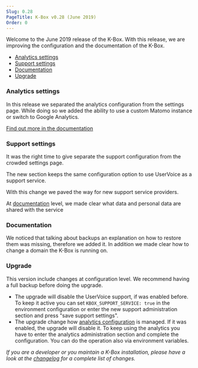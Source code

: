 ```yaml
---
Slug: 0.28
PageTitle: K-Box v0.28 (June 2019)
Order: 0
---
```


Welcome to the June 2019 release of the K-Box. With this release, we are improving the configuration and the documentation of the K-Box.

- [Analytics settings](#analytics-settings)
- [Support settings](#support-settings)
- [Documentation](#documentation)
- [Upgrade](#upgrade)

### Analytics settings

In this release we separated the analytics configuration from the settings page. 
While doing so we added the ability to use a custom Matomo instance or switch to Google Analytics.

[Find out more in the documentation](../administration/analytics.md)

### Support settings

It was the right time to give separate the support configuration from the crowded settings page.

The new section keeps the same configuration option to use UserVoice as a support service.

With this change we paved the way for new support service providers.

At [documentation](../administration/support.md) level, we made clear what data and personal data are shared with the service

### Documentation

We noticed that talking about backups an explanation on how to restore them was missing, therefore we added it.
In addition we made clear how to change a domain the K-Box is running on.


### Upgrade

This version include changes at configuration level. 
We recommend having a full backup before doing the upgrade.

- The upgrade will disable the UserVoice support, if was enabled before. 
  To keep it active you can set `KBOX_SUPPORT_SERVICE: true` in the environment configuration or enter the new support 
  administration section and press "save support settings".
- The upgrade change how [analytics configuration](../administration/analytics.md) is managed. If it was enabled, the upgrade will disable it.
  To keep using the analytics you have to enter the analytics administration section and complete the configuration.
  You can do the operation also via environment variables.


_If you are a developer or you maintain a K-Box installation, please have a look at the [changelog](../../changelog.md) for a complete list of changes._